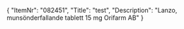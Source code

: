 {
  "ItemNr": "082451",
  "Title": "test",
  "Description": "Lanzo, munsönderfallande tablett 15 mg Orifarm AB"
}
